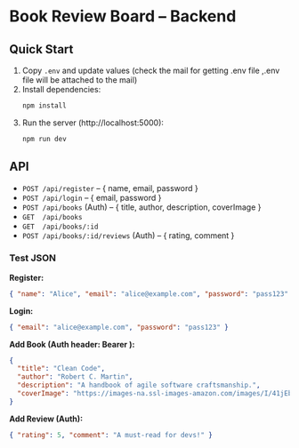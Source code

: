 # Book Review Board – Backend

## Quick Start
1. Copy `.env` and update values
   (check the mail for getting .env file ,.env file will be attached to the mail)
2. Install dependencies:
   ```bash
   npm install
   ```
3. Run the server (http://localhost:5000):
   ```bash
   npm run dev
   ```

## API
- `POST /api/register` – { name, email, password }
- `POST /api/login` – { email, password }
- `POST /api/books` (Auth) – { title, author, description, coverImage }
- `GET  /api/books`
- `GET  /api/books/:id`
- `POST /api/books/:id/reviews` (Auth) – { rating, comment }

### Test JSON
**Register:**
```json
{ "name": "Alice", "email": "alice@example.com", "password": "pass123" }
```
**Login:**
```json
{ "email": "alice@example.com", "password": "pass123" }
```
**Add Book (Auth header: Bearer <token>):**
```json
{
  "title": "Clean Code",
  "author": "Robert C. Martin",
  "description": "A handbook of agile software craftsmanship.",
  "coverImage": "https://images-na.ssl-images-amazon.com/images/I/41jEbK-jG+L._SX374_BO1,204,203,200_.jpg"
}
```
**Add Review (Auth):**
```json
{ "rating": 5, "comment": "A must-read for devs!" }
```
